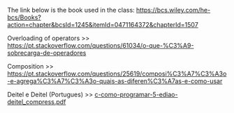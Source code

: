 The link below is the book used in the class: https://bcs.wiley.com/he-bcs/Books?action=chapter&bcsId=1245&itemId=0471164372&chapterId=1507

Overloading of operators >> https://pt.stackoverflow.com/questions/61034/o-que-%C3%A9-sobrecarga-de-operadores

Composition >> https://pt.stackoverflow.com/questions/25619/composi%C3%A7%C3%A3o-e-agrega%C3%A7%C3%A3o-quais-as-diferen%C3%A7as-e-como-usar


Deitel e Deitel (Portugues) >> [c-como-programar-5-ediao-deitel_compress.pdf](https://github.com/user-attachments/files/16838421/c-como-programar-5-ediao-deitel_compress.pdf)
